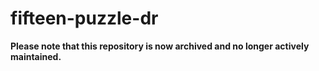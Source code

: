 # fifteen-puzzle-dr

**Please note that this repository is now archived and no longer actively maintained.**
